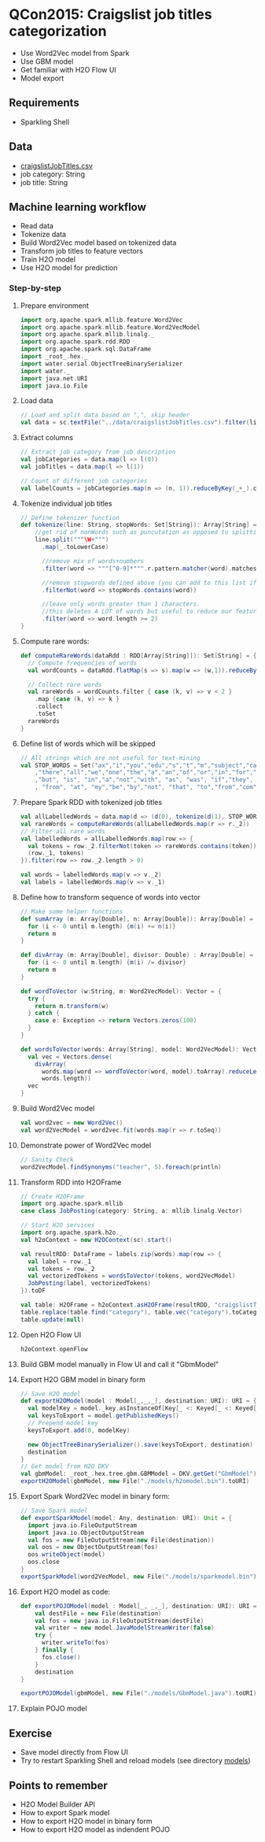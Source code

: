 # QCon2015: Craigslist job titles categorization

  - Use Word2Vec model from Spark
  - Use GBM model 
  - Get familiar with H2O Flow UI
  - Model export

## Requirements
  - Sparkling Shell

## Data
  - [craigslistJobTitles.csv](../../data/craigslistJobTitles.csv) 
   - job category: String
   - job title: String

## Machine learning workflow
  - Read data
  - Tokenize data
  - Build Word2Vec model based on tokenized data
  - Transform job titles to feature vectors
  - Train H2O model
  - Use H2O model for prediction

### Step-by-step

1. Prepare environment
    ```scala
    import org.apache.spark.mllib.feature.Word2Vec
    import org.apache.spark.mllib.feature.Word2VecModel
    import org.apache.spark.mllib.linalg._
    import org.apache.spark.rdd.RDD
    import org.apache.spark.sql.DataFrame
    import _root_.hex._
    import water.serial.ObjectTreeBinarySerializer
    import water._
    import java.net.URI
    import java.io.File
    ```

2. Load data
    ```scala
    // Load and split data based on ",", skip header
    val data = sc.textFile("../data/craigslistJobTitles.csv").filter(line => !line.contains("category")).map(d => d.split(','))
    ```

3. Extract columns
    ```scala
    // Extract job category from job description
    val jobCategories = data.map(l => l(0))
    val jobTitles = data.map(l => l(1))
    
    // Count of different job categories
    val labelCounts = jobCategories.map(n => (n, 1)).reduceByKey(_+_).collect.mkString("\n")
    ```

4. Tokenize individual job titles
    ```scala
    // Define tokenizer function
    def tokenize(line: String, stopWords: Set[String]): Array[String] = {
        //get rid of nonWords such as puncutation as opposed to splitting by just " "
        line.split("""\W+""") 
          .map(_.toLowerCase)
    
          //remove mix of words+numbers
          .filter(word => """[^0-9]*""".r.pattern.matcher(word).matches)
    
          //remove stopwords defined above (you can add to this list if you want)
          .filterNot(word => stopWords.contains(word))
    
          //leave only words greater than 1 characters.
          //this deletes A LOT of words but useful to reduce our feature-set
          .filter(word => word.length >= 2)
    }
    ```

5. Compute rare words:
    ```scala
    def computeRareWords(dataRdd : RDD[Array[String]]): Set[String] = {
      // Compute frequencies of words
      val wordCounts = dataRdd.flatMap(s => s).map(w => (w,1)).reduceByKey(_ + _)
    
      // Collect rare words
      val rareWords = wordCounts.filter { case (k, v) => v < 2 }
        .map {case (k, v) => k }
        .collect
        .toSet
      rareWords
    }
    ```

6. Define list of words which will be skipped
    ```scala
    // All strings which are not useful for text-mining
    val STOP_WORDS = Set("ax","i","you","edu","s","t","m","subject","can","lines","re","what"
        ,"there","all","we","one","the","a","an","of","or","in","for","by","on"
        ,"but", "is", "in","a","not","with", "as", "was", "if","they", "are", "this", "and", "it", "have"
        , "from", "at", "my","be","by","not", "that", "to","from","com","org","like","likes","so")
    
    ```
    
7. Prepare Spark RDD with tokenized job titles 
    ```scala
    val allLabelledWords = data.map(d => (d(0), tokenize(d(1), STOP_WORDS)))
    val rareWords = computeRareWords(allLabelledWords.map(r => r._2))
    // Filter all rare words
    val labelledWords = allLabelledWords.map(row => {
      val tokens = row._2.filterNot(token => rareWords.contains(token))
      (row._1, tokens)
    }).filter(row => row._2.length > 0)
    
    val words = labelledWords.map(v => v._2)
    val labels = labelledWords.map(v => v._1)
    ```

8. Define how to transform sequence of words into vector
    ```scala
    // Make some helper functions
    def sumArray (m: Array[Double], n: Array[Double]): Array[Double] = {
      for (i <- 0 until m.length) {m(i) += n(i)}
      return m
    }
    
    def divArray (m: Array[Double], divisor: Double) : Array[Double] = {
      for (i <- 0 until m.length) {m(i) /= divisor}
      return m
    }
    
    def wordToVector (w:String, m: Word2VecModel): Vector = {
      try {
        return m.transform(w)
      } catch {
        case e: Exception => return Vectors.zeros(100)
      }
    }
    
    def wordsToVector(words: Array[String], model: Word2VecModel): Vector = {
      val vec = Vectors.dense(
        divArray(
          words.map(word => wordToVector(word, model).toArray).reduceLeft(sumArray),
          words.length))
      vec
    }
    ```

9. Build Word2Vec model
    ```scala
    val word2vec = new Word2Vec()
    val word2VecModel = word2vec.fit(words.map(r => r.toSeq))
    ```

10. Demonstrate power of Word2Vec model
    ```scala
    // Sanity Check
    word2VecModel.findSynonyms("teacher", 5).foreach(println)
    ```

11. Transform RDD into H2OFrame
    ```scala 
    // Create H2OFrame
    import org.apache.spark.mllib
    case class JobPosting(category: String, a: mllib.linalg.Vector)
    
    // Start H2O services
    import org.apache.spark.h2o._
    val h2oContext = new H2OContext(sc).start()
    
    val resultRDD: DataFrame = labels.zip(words).map(row => {
      val label = row._1
      val tokens = row._2
      val vectorizedTokens = wordsToVector(tokens, word2VecModel)
      JobPosting(label, vectorizedTokens)
    }).toDF
    
    val table: H2OFrame = h2oContext.asH2OFrame(resultRDD, "craigslistTable")
    table.replace(table.find("category"), table.vec("category").toCategoricalVec).remove()
    table.update(null)
    ```

12. Open H2O Flow UI
    ```scala
    h2oContext.openFlow
    ```

13. Build GBM model manually in Flow UI and call it "GbmModel"

14. Export H2O GBM model in binary form
    ```scala
    // Save H2O model
    def exportH2OModel(model : Model[_,_,_], destination: URI): URI = {
      val modelKey = model._key.asInstanceOf[Key[_ <: Keyed[_ <: Keyed[_ <: AnyRef]]]]
      val keysToExport = model.getPublishedKeys()
      // Prepend model key
      keysToExport.add(0, modelKey)
    
      new ObjectTreeBinarySerializer().save(keysToExport, destination)
      destination
    }
    // Get model from H2O DKV
    val gbmModel: _root_.hex.tree.gbm.GBMModel = DKV.getGet("GbmModel")
    exportH2OModel(gbmModel, new File("./models/h2omodel.bin").toURI)
    ```

15. Export Spark Word2Vec model in binary form:
    ```scala
    // Save Spark model
    def exportSparkModel(model: Any, destination: URI): Unit = {
      import java.io.FileOutputStream
      import java.io.ObjectOutputStream
      val fos = new FileOutputStream(new File(destination))
      val oos = new ObjectOutputStream(fos)
      oos.writeObject(model)
      oos.close
    }
    exportSparkModel(word2VecModel, new File("./models/sparkmodel.bin").toURI)
    ```

16. Export H2O model as code:
    ```scala
    def exportPOJOModel(model : Model[_, _,_], destination: URI): URI = {
        val destFile = new File(destination)
        val fos = new java.io.FileOutputStream(destFile)
        val writer = new model.JavaModelStreamWriter(false)
        try {
          writer.writeTo(fos)
        } finally {
          fos.close()
        }
        destination
    }
    
    exportPOJOModel(gbmModel, new File("./models/GbmModel.java").toURI)
    ```

17. Explain POJO model


## Exercise
  - Save model directly from Flow UI
  - Try to restart Sparkling Shell and reload models (see directory [models](models))

## Points to remember
  - H2O Model Builder API
  - How to export Spark model
  - How to export H2O model in binary form
  - How to export H2O model as indendent POJO
  
